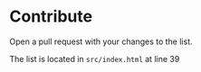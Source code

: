 # Contribute

Open a pull request with your changes to the list.

The list is located in `src/index.html` at line 39
